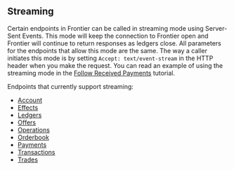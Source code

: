 ## Streaming

Certain endpoints in Frontier can be called in streaming mode using Server-Sent Events. This mode will keep the connection to Frontier open and Frontier will continue to return responses as ledgers close. All parameters for the endpoints that allow this mode are the same. The way a caller initiates this mode is by setting `Accept: text/event-stream` in the HTTP header when you make the request.
You can read an example of using the streaming mode in the [Follow Received Payments](./tutorials/follow-received-payments.md) tutorial.

Endpoints that currently support streaming:

- [Account](./endpoints/accounts-single.md)
- [Effects](./endpoints/effects-all.md)
- [Ledgers](./endpoints/ledgers-all.md)
- [Offers](./endpoints/offers-for-account.md)
- [Operations](./endpoints/operations-all.md)
- [Orderbook](./endpoints/orderbook-details.md)
- [Payments](./endpoints/payments-all.md)
- [Transactions](./endpoints/transactions-all.md)
- [Trades](./endpoints/trades.md)
